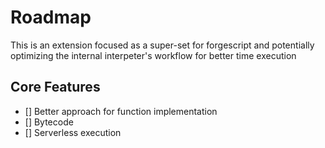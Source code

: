 # Roadmap
This is an extension focused as a super-set for forgescript and potentially optimizing the internal interpeter's workflow for better time execution

## Core Features
- [] Better approach for function implementation
- [] Bytecode
- [] Serverless execution